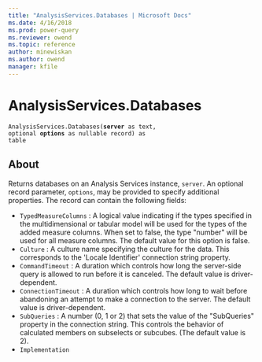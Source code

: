 ```yaml
---
title: "AnalysisServices.Databases | Microsoft Docs"
ms.date: 4/16/2018
ms.prod: power-query
ms.reviewer: owend
ms.topic: reference
author: minewiskan
ms.author: owend
manager: kfile
---
```

# AnalysisServices.Databases
<code>AnalysisServices.Databases(**server** as text, optional **options** as nullable record) as table</code>

## About
Returns databases on an Analysis Services instance, <code>server</code>. An optional record parameter, <code>options</code>, may be provided to specify additional properties. The record can contain the following fields: 
* <code>TypedMeasureColumns</code> : A logical value indicating if the types specified in the multidimensional or tabular model will be used for the types of the added measure columns. When set to false, the type &quot;number&quot; will be used for all measure columns. The default value for this option is false. 
* <code>Culture</code> : A culture name specifying the culture for the data. This corresponds to the &#39;Locale Identifier&#39; connection string property.
* <code>CommandTimeout</code> : A duration which controls how long the server-side query is allowed to run before it is canceled. The default value is driver-dependent.
* <code>ConnectionTimeout</code> : A duration which controls how long to wait before abandoning an attempt to make a connection to the server. The default value is driver-dependent.
* <code>SubQueries</code> : A number (0, 1 or 2) that sets the value of the &quot;SubQueries&quot; property in the connection string. This controls the behavior of calculated members on subselects or subcubes. (The default value is 2).
* <code>Implementation</code>
